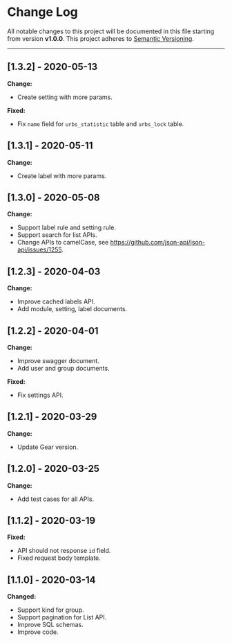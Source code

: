 # Change Log

All notable changes to this project will be documented in this file starting from version **v1.0.0**.
This project adheres to [Semantic Versioning](http://semver.org/).

-----
## [1.3.2] - 2020-05-13

**Change:**

- Create setting with more params.

**Fixed:**

- Fix `name` field for `urbs_statistic` table and `urbs_lock` table.

## [1.3.1] - 2020-05-11

**Change:**

- Create label with more params.

## [1.3.0] - 2020-05-08

**Change:**

- Support label rule and setting rule.
- Support search for list APIs.
- Change APIs to camelCase, see https://github.com/json-api/json-api/issues/1255.

## [1.2.3] - 2020-04-03

**Change:**

- Improve cached labels API.
- Add module, setting, label documents.

## [1.2.2] - 2020-04-01

**Change:**

- Improve swagger document.
- Add user and group documents.

**Fixed:**

- Fix settings API.

## [1.2.1] - 2020-03-29

**Change:**

- Update Gear version.

## [1.2.0] - 2020-03-25

**Change:**

- Add test cases for all APIs.

## [1.1.2] - 2020-03-19

**Fixed:**

- API should not response `id` field.
- Fixed request body template.

## [1.1.0] - 2020-03-14

**Changed:**

- Support kind for group.
- Support pagination for List API.
- Improve SQL schemas.
- Improve code.
